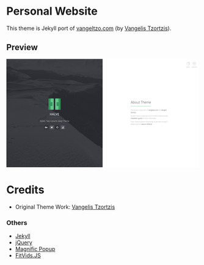 # Personal Website

This theme is Jekyll port of [vangeltzo.com](http://vangeltzo.com/) (by [Vangelis Tzortzis](https://github.com/srekoble)).

## Preview   
![screenshot of Halve](/images/halve-home-image.png)

# Credits
- Original Theme Work: [Vangelis Tzortzis](https://github.com/srekoble)   

### Others
- [Jekyll](http://jekyllrb.com/)
- [jQuery](http://jquery.com/)
- [Magnific Popup](http://dimsemenov.com/plugins/magnific-popup/)
- [FitVids.JS](http://fitvidsjs.com/)
